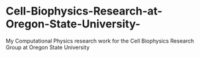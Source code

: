 Cell-Biophysics-Research-at-Oregon-State-University-
====================================================

My Computational Physics research work for the Cell Biophysics Research Group at Oregon State University 
